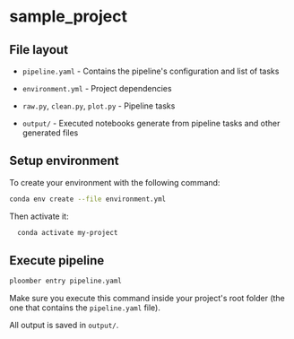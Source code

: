 # sample_project

## File layout

* `pipeline.yaml` - Contains the pipeline's configuration and list of tasks

* `environment.yml` - Project dependencies

* `raw.py`, `clean.py`, `plot.py` - Pipeline tasks
* `output/` - Executed notebooks generate from pipeline tasks and other generated files




## Setup environment

To create your environment with the following command:

```sh
conda env create --file environment.yml
```
Then activate it:

```sh
  conda activate my-project
```


## Execute pipeline

```sh
ploomber entry pipeline.yaml
```

Make sure you execute this command inside your project's root folder (the one that contains the `pipeline.yaml` file).

All output is saved in `output/`.